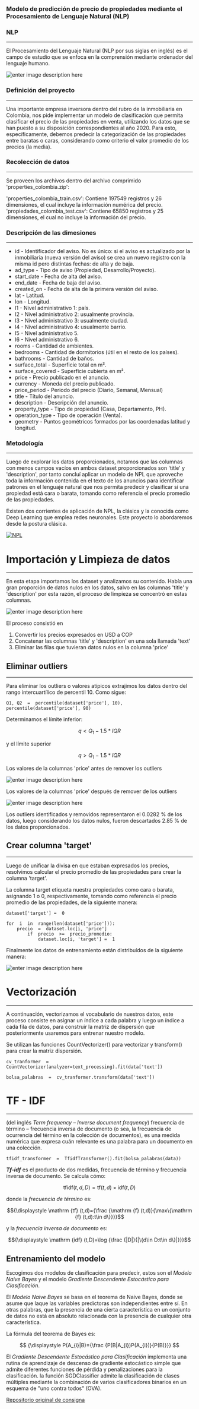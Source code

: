 ### Modelo de predicción de precio de propiedades mediante el Procesamiento de Lenguaje Natural (NLP)

### NLP 
___
El Procesamiento del Lenguaje Natural (NLP por sus siglas en inglés) es el campo de estudio que se enfoca en la comprensión mediante ordenador del lenguaje humano. 

![enter image description here](https://miro.medium.com/max/997/1*jawjUxVmzZFZm3i_qgGpXg.png)



### Definición del proyecto
___
Una importante empresa inversora dentro del rubro de la inmobiliaria en Colombia, nos pide implementar un modelo de clasificación que permita clasificar el precio de las propiedades en venta, utilizando los datos que se han puesto a su disposición correspondientes al año 2020. Para esto, específicamente, debemos predecir la categorización de las propiedades entre baratas o caras, considerando como criterio el valor promedio de los precios (la media).

### Recolección de datos 
___
Se proveen los archivos dentro del archivo comprimido 'properties_colombia.zip':

'properties_colombia_train.csv': Contiene 197549 registros y 26 dimensiones, el cual incluye la información numérica del precio.
'propiedades_colombia_test.csv': Contiene 65850 registros y 25 dimensiones, el cual no incluye la información del precio.

### Descripción de las dimesiones
___
- id - Identificador del aviso. No es único: si el aviso es actualizado por la inmobiliaria (nueva versión del aviso) se crea un nuevo registro con la misma id pero distintas fechas: de alta y de baja.
- ad_type - Tipo de aviso (Propiedad, Desarrollo/Proyecto).
- start_date - Fecha de alta del aviso.
- end_date - Fecha de baja del aviso.
- created_on - Fecha de alta de la primera versión del aviso.
- lat - Latitud.
- lon - Longitud.
- l1 - Nivel administrativo 1: país.
- l2 - Nivel administrativo 2: usualmente provincia.
- l3 - Nivel administrativo 3: usualmente ciudad.
- l4 - Nivel administrativo 4: usualmente barrio.
- l5 - Nivel administrativo 5.
- l6 - Nivel administrativo 6.
- rooms - Cantidad de ambientes.
- bedrooms - Cantidad de dormitorios (útil en el resto de los países).
- bathrooms - Cantidad de baños.
- surface_total - Superficie total en m².
- surface_covered - Superficie cubierta en m².
- price - Precio publicado en el anuncio.
- currency - Moneda del precio publicado.
- price_period - Periodo del precio (Diario, Semanal, Mensual)
- title - Título del anuncio.
- description - Descripción del anuncio.
- property_type - Tipo de propiedad (Casa, Departamento, PH).
- operation_type - Tipo de operación (Venta).
- geometry - Puntos geométricos formados por las coordenadas latitud y longitud.

### Metodología
____
Luego de explorar los datos proporcionados, notamos que las columnas con menos campos vacíos en ambos dataset proporcionados son 'title' y 'description', por tanto concluí aplicar un modelo de NPL que aproveche toda la información contenida en el texto de los anuncios para identificar patrones en el lenguaje natural que nos permita predecir y clasificar si una propiedad está cara o barata, tomando como referencia el precio promedio de las propiedades. 

Existen dos corrientes de aplicación de NPL, la clásica y la conocida como Deep Learning que emplea redes neuronales. Este proyecto lo abordaremos desde la postura clásica. 

[![NPL](https://www.xenonstack.com/hs-fs/hubfs/deep-learning-nlp-applications.png?width=1280&name=deep-learning-nlp-applications.png "NPL")](https://www.xenonstack.com/hs-fs/hubfs/deep-learning-nlp-applications.png?width=1280&name=deep-learning-nlp-applications.png "NPL")

# Importación y Limpieza de datos
___
En esta etapa importamos los dataset y analizamos su contenido. Había una gran proporción de datos nulos en los datos, salvo en las columnas 'title' y 'description' por esta razón, el proceso de limpieza se concentró en estas columnas. 

![enter image description here](https://github.com/LilaAlvesDC/P2-Prediccion-Precio-Casas-Machine-Learning/blob/main/_str/datos_nulos_train.JPG)

El proceso consistió en 
1. Convertir los precios expresados en USD a COP
2. Concatenar las columnas 'title' y 'description' en una sola llamada 'text'
3. Eliminar las filas que tuvieran datos nulos en la columna 'price'

## Eliminar outliers 
___
Para eliminar los outliers o valores atípicos extrajimos los datos dentro del rango intercuartílico de percentil 10. Como sigue: 

    Q1, Q2  =  percentile(dataset['price'], 10), percentile(dataset['price'], 90)

Determinamos el límite inferior: 

$$ q \lt  Q_1  -  1.5 * IQR $$

y el límite superior

$$ q \gt  Q_1  -  1.5 * IQR $$

Los valores de la columnas 'price' antes de remover los outliers 

![enter image description here](https://github.com/LilaAlvesDC/P2-Prediccion-Precio-Casas-Machine-Learning/blob/main/_str/Con_outliers.png?raw=true)

Los valores de la columnas 'price' después de remover de los outliers 

![enter image description here](https://github.com/LilaAlvesDC/P2-Prediccion-Precio-Casas-Machine-Learning/blob/main/_str/Sin_outliers.png?raw=true)

Los outliers identificados y removidos representaron el 0.0282 % de los datos, luego considerando los datos nulos, fueron descartados 2.85 % de los datos proporcionados. 


## Crear columna 'target'
___
Luego de unificar la divisa en que estaban expresados los precios, resolvimos calcular el precio promedio de las propiedades para crear la columna 'target'. 

La columna target etiqueta nuestra propiedades como cara o barata, asignando 1 o 0, respectivamente, tomando como referencia el precio promedio de las propiedades, de la siguiente manera:  

    dataset['target'] =  0
    
    for  i  in  range(len(dataset['price'])):
	    precio  =  dataset.loc[i, 'price']
		    if  precio  >=  precio_promedio:
			    dataset.loc[i, 'target'] =  1

Finalmente los datos de entrenamiento están distribuídos de la siguiente manera: 

![enter image description here](https://github.com/LilaAlvesDC/P2-Prediccion-Precio-Casas-Machine-Learning/blob/main/_str/Distribuci%C3%B3n%20de%20los%20datos%20.png?raw=true)

# Vectorización 
___
A continuación, vectorizamos el vocabulario de nuestros datos, este proceso consiste en asignar un índice a cada palabra y luego un índice a cada fila de datos, para construir la matriz de dispersión que posteriormente usaremos para entrenar nuestro modelo. 

Se utilizan las funciones CountVectorizer() para vectorizar y transform() para crear la matriz dispersión. 

    cv_tranformer  =  CountVectorizer(analyzer=text_processing).fit(data['text'])

    bolsa_palabras  =  cv_tranformer.transform(data['text'])
 

# TF - IDF 
---
(del inglés _Term frequency – Inverse document frequency_) frecuencia de término – frecuencia inversa de documento (o sea, la frecuencia de ocurrencia del término en la colección de documentos), es una medida numérica que expresa cuán relevante es una palabra para un documento en una colección.

    tfidf_transformer  =  TfidfTransformer().fit(bolsa_palabras(data))

***Tf-idf*** es el producto de dos medidas, frecuencia de término y frecuencia inversa de documento. Se calcula cómo: 


$${\displaystyle \mathrm {tfidf} (t,d,D)=\mathrm {tf} (t,d)\times \mathrm {idf} (t,D)}$$

donde la *frecuencia de término* es:

$${\displaystyle \mathrm {tf} (t,d)={\frac {\mathrm {f} (t,d)}{\max\{\mathrm {f} (t,d):t\in d\}}}}$$

y la *frecuencia inversa de documento* es:

$${\displaystyle \mathrm {idf} (t,D)=\log {\frac {|D|}{|\{d\in D:t\in d\}|}}}$$

## Entrenamiento del modelo 

Escogimos dos modelos de clasificación para predecir, estos son el *Modelo Naive Bayes* y el modelo *Gradiente Descendente Estocástico para Clasificación*. 

El *Modelo Naive Bayes* se basa en el teorema de Naive Bayes, donde se asume que laque las variables predictoras son independientes entre sí. En otras palabras, que la presencia de una cierta característica en un conjunto de datos no está en absoluto relacionada con la presencia de cualquier otra característica.

La fórmula del teorema de Bayes es: 

$$ {\displaystyle P(A_{i}|B)={\frac {P(B|A_{i})P(A_{i})}{P(B)}}} $$

El *Gradiente Descendente Estocástico para Clasificación*  implementa una rutina de aprendizaje de descenso de gradiente estocástico simple que admite diferentes funciones de pérdida y penalizaciones para la clasificación. la función SGDClassifier admite la clasificación de clases múltiples mediante la combinación de varios clasificadores binarios en un esquema de "uno contra todos" (OVA).


[Repositorio original de consigna](https://github.com/soyHenry/Datathon "Repositorio de consigna")
